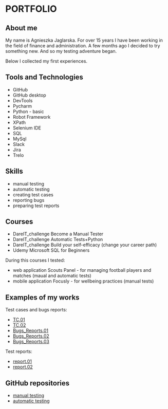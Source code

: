 # PORTFOLIO
## About me
My name is Agnieszka Jaglarska. For over 15 years I have been working in the field of finance and administration. A few months ago I decided to try something new. And so my testing adventure began. 

Below I collected my first experiences. 

## Tools and Technologies
* GitHub
* GitHub desktop
* DevTools
* Pycharm
* Python - basic
* Robot Framework
* XPath
* Selenium IDE
* SQL
* MySql
* Slack
* Jira
* Trelo

## Skills
* manual testing
* automatic testing
* creating test cases
* reporting bugs
* preparing test reports

## Courses
* DareIT_challenge Become a Manual Tester
* DareIT_challenge Automatic Tests+Python
* DareIT_challenge Build your self-efficacy (change your career path)
* Udemy Microsoft SQL for Beginners

During this courses I tested:
  - web application Scouts Panel - for managing football players and matches (maual and automatic tests) 
  - mobile application Focusly - for wellbeing practices (manual tests)

## Examples of my works
  Test cases and bugs reports:
  
   * [TC.01](https://drive.google.com/drive/folders/13_F1s5Fg_JhaknmUG9k6TKUT3JyxZjKa)
   * [TC.02](https://drive.google.com/drive/folders/1rD_Ht-EJYMxw2vPzt8TxDD7p4_8vmOb_)
   * [Bugs_Reports.01](https://drive.google.com/drive/folders/17VuxJs-AFfFzCym-FDbFs5rqyX8Id3os)
   * [Bugs_Reports.02](https://drive.google.com/drive/folders/1206sPi4TkLziSeA1Nthe3fcN6QCzZqOg)
   * [Bugs_Reports.03](https://drive.google.com/drive/folders/1RSaXQqCt-jzYAJAvGrkDphzlb6X2Is7x)
  
  Test reports:
  
   * [report.01](https://docs.google.com/spreadsheets/d/1C0tZBalNDM8EGlhELrbOCa7-YdIxGgdL/edit#gid=570795626)
   * [report.02](https://docs.google.com/spreadsheets/d/1hOoedQiopQIAQ_oklgK3v-sblS8pf0j7/edit#gid=570795626)
    
## GitHub repositories

* [manual testing](https://github.com/AgaJot/challenge_portfolio_aga)
* [automatic testing](https://github.com/AgaJot/challenge_portfolio_TA_aga)
